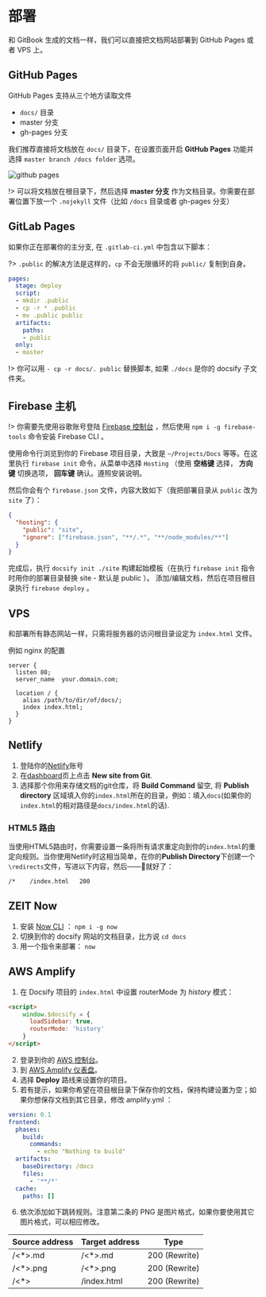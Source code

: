 # 部署

和 GitBook 生成的文档一样，我们可以直接把文档网站部署到 GitHub Pages 或者 VPS 上。

## GitHub Pages

GitHub Pages 支持从三个地方读取文件

- `docs/` 目录
- master 分支
- gh-pages 分支

我们推荐直接将文档放在 `docs/` 目录下，在设置页面开启 **GitHub Pages** 功能并选择 `master branch /docs folder` 选项。

![github pages](../_images/deploy-github-pages.png)

!> 可以将文档放在根目录下，然后选择 **master 分支** 作为文档目录。你需要在部署位置下放一个 `.nojekyll` 文件（比如 `/docs` 目录或者 gh-pages 分支）

## GitLab Pages

如果你正在部署你的主分支, 在 `.gitlab-ci.yml` 中包含以下脚本：

?> `.public` 的解决方法是这样的，`cp` 不会无限循环的将 `public/` 复制到自身。

```YAML
pages:
  stage: deploy
  script:
  - mkdir .public
  - cp -r * .public
  - mv .public public
  artifacts:
    paths:
    - public
  only:
  - master
```

!> 你可以用 `- cp -r docs/. public` 替换脚本, 如果 `./docs` 是你的 docsify 子文件夹。

## Firebase 主机

!> 你需要先使用谷歌账号登陆 [Firebase 控制台](https://console.firebase.google.com) ，然后使用 `npm i -g firebase-tools` 命令安装 Firebase CLI 。

使用命令行浏览到你的 Firebase 项目目录，大致是 `~/Projects/Docs` 等等。在这里执行 `firebase init` 命令，从菜单中选择 `Hosting` （使用 **空格键** 选择， **方向键** 切换选项， **回车键** 确认。遵照安装说明。

然后你会有个 `firebase.json` 文件，内容大致如下（我把部署目录从 `public` 改为 `site` 了）：

```json
{
  "hosting": {
    "public": "site",
    "ignore": ["firebase.json", "**/.*", "**/node_modules/**"]
  }
}
```

完成后，执行 `docsify init ./site` 构建起始模板（在执行 `firebase init` 指令时用你的部署目录替换 site - 默认是 public ）。 添加/编辑文档，然后在项目根目录执行 `firebase deploy` 。

## VPS

和部署所有静态网站一样，只需将服务器的访问根目录设定为 `index.html` 文件。

例如 nginx 的配置

```nginx
server {
  listen 80;
  server_name  your.domain.com;

  location / {
    alias /path/to/dir/of/docs/;
    index index.html;
  }
}
```

## Netlify

1.  登陆你的[Netlify](https://www.netlify.com/)账号
2.  在[dashboard](https://app.netlify.com/)页上点击 **New site from Git**.
3.  选择那个你用来存储文档的git仓库，将 **Build Command** 留空, 将 **Publish directory** 区域填入你的`index.html`所在的目录，例如：填入`docs`(如果你的`index.html`的相对路径是`docs/index.html`的话).

### HTML5 路由

当使用HTML5路由时，你需要设置一条将所有请求重定向到你的`index.html`的重定向规则。当你使用Netlify时这相当简单，在你的**Publish Directory**下创建一个`\redirects`文件，写进以下内容，然后——:tada:就好了：

```sh
/*    /index.html   200
```

## ZEIT Now

1. 安装 [Now CLI](https://zeit.co/download) ： `npm i -g now`
2. 切换到你的 docsify 网站的文档目录，比方说 `cd docs`
3. 用一个指令来部署： `now` 

## AWS Amplify

1. 在 Docsify 项目的 `index.html` 中设置 routerMode 为 *history* 模式：

```html
<script>
    window.$docsify = {
      loadSidebar: true,
      routerMode: 'history'
    }
</script>
```

2. 登录到你的 [AWS 控制台](https://aws.amazon.com)。
3. 到 [AWS Amplify 仪表盘](https://aws.amazon.com/amplify)。
4. 选择 **Deploy** 路线来设置你的项目。
5. 若有提示，如果你希望在项目根目录下保存你的文档，保持构建设置为空；如果你想保存文档到其它目录，修改 amplify.yml ：

```yml
version: 0.1
frontend:
  phases:
    build:
      commands: 
        - echo "Nothing to build"
  artifacts:
    baseDirectory: /docs
    files:
      - '**/*'
  cache:
    paths: []
```

6. 依次添加如下跳转规则。注意第二条的 PNG 是图片格式，如果你要使用其它图片格式，可以相应修改。

| Source address | Target address | Type          |
|----------------|----------------|---------------|
| /<*>.md        | /<*>.md        | 200 (Rewrite) |
| /<*>.png       | /<*>.png       | 200 (Rewrite) |
| /<*>           | /index.html    | 200 (Rewrite) |        
